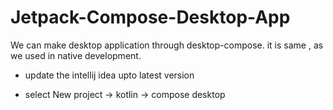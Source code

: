 # Jetpack-Compose-Desktop-App

We can make desktop application through desktop-compose. it is same , as we used in  native development.

- update the intellij idea upto latest version

- select New project -> kotlin -> compose desktop

